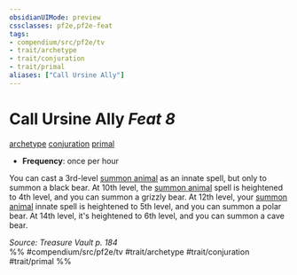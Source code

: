 ```yaml
---
obsidianUIMode: preview
cssclasses: pf2e,pf2e-feat
tags:
- compendium/src/pf2e/tv
- trait/archetype
- trait/conjuration
- trait/primal
aliases: ["Call Ursine Ally"]
---
```

# Call Ursine Ally  *Feat 8*  
[archetype](rules/traits/archetype.md "Archetype Feat Trait")  [conjuration](rules/traits/conjuration.md "Conjuration School Trait")  [primal](rules/traits/primal.md "Primal Tradition Trait")  

- **Frequency**: once per hour

You can cast a 3rd-level [summon animal](compendium/spells/summon-animal.md) as an innate spell, but only to summon a black bear. At 10th level, the [summon animal](compendium/spells/summon-animal.md) spell is heightened to 4th level, and you can summon a grizzly bear. At 12th level, your [summon animal](compendium/spells/summon-animal.md) innate spell is heightened to 5th level, and you can summon a polar bear. At 14th level, it's heightened to 6th level, and you can summon a cave bear.

*Source: Treasure Vault p. 184*  
%% #compendium/src/pf2e/tv #trait/archetype #trait/conjuration #trait/primal %%